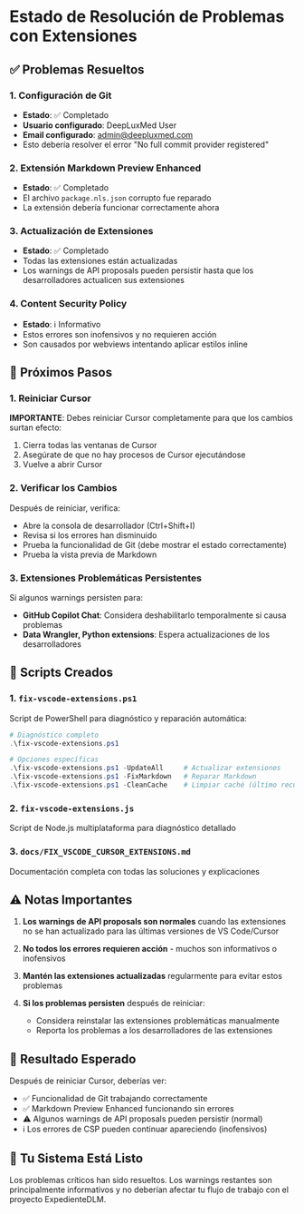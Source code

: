 # Estado de Resolución de Problemas con Extensiones

## ✅ Problemas Resueltos

### 1. Configuración de Git

- **Estado**: ✅ Completado
- **Usuario configurado**: DeepLuxMed User
- **Email configurado**: admin@deepluxmed.com
- Esto debería resolver el error "No full commit provider registered"

### 2. Extensión Markdown Preview Enhanced

- **Estado**: ✅ Completado
- El archivo `package.nls.json` corrupto fue reparado
- La extensión debería funcionar correctamente ahora

### 3. Actualización de Extensiones

- **Estado**: ✅ Completado
- Todas las extensiones están actualizadas
- Los warnings de API proposals pueden persistir hasta que los desarrolladores
  actualicen sus extensiones

### 4. Content Security Policy

- **Estado**: ℹ️ Informativo
- Estos errores son inofensivos y no requieren acción
- Son causados por webviews intentando aplicar estilos inline

## 🔄 Próximos Pasos

### 1. Reiniciar Cursor

**IMPORTANTE**: Debes reiniciar Cursor completamente para que los cambios surtan
efecto:

1. Cierra todas las ventanas de Cursor
2. Asegúrate de que no hay procesos de Cursor ejecutándose
3. Vuelve a abrir Cursor

### 2. Verificar los Cambios

Después de reiniciar, verifica:

- Abre la consola de desarrollador (Ctrl+Shift+I)
- Revisa si los errores han disminuido
- Prueba la funcionalidad de Git (debe mostrar el estado correctamente)
- Prueba la vista previa de Markdown

### 3. Extensiones Problemáticas Persistentes

Si algunos warnings persisten para:

- **GitHub Copilot Chat**: Considera deshabilitarlo temporalmente si causa
  problemas
- **Data Wrangler, Python extensions**: Espera actualizaciones de los
  desarrolladores

## 📝 Scripts Creados

### 1. `fix-vscode-extensions.ps1`

Script de PowerShell para diagnóstico y reparación automática:

```powershell
# Diagnóstico completo
.\fix-vscode-extensions.ps1

# Opciones específicas
.\fix-vscode-extensions.ps1 -UpdateAll     # Actualizar extensiones
.\fix-vscode-extensions.ps1 -FixMarkdown   # Reparar Markdown
.\fix-vscode-extensions.ps1 -CleanCache    # Limpiar caché (último recurso)
```

### 2. `fix-vscode-extensions.js`

Script de Node.js multiplataforma para diagnóstico detallado

### 3. `docs/FIX_VSCODE_CURSOR_EXTENSIONS.md`

Documentación completa con todas las soluciones y explicaciones

## ⚠️ Notas Importantes

1. **Los warnings de API proposals son normales** cuando las extensiones no se
   han actualizado para las últimas versiones de VS Code/Cursor

2. **No todos los errores requieren acción** - muchos son informativos o
   inofensivos

3. **Mantén las extensiones actualizadas** regularmente para evitar estos
   problemas

4. **Si los problemas persisten** después de reiniciar:
   - Considera reinstalar las extensiones problemáticas manualmente
   - Reporta los problemas a los desarrolladores de las extensiones

## 🎯 Resultado Esperado

Después de reiniciar Cursor, deberías ver:

- ✅ Funcionalidad de Git trabajando correctamente
- ✅ Markdown Preview Enhanced funcionando sin errores
- ⚠️ Algunos warnings de API proposals pueden persistir (normal)
- ℹ️ Los errores de CSP pueden continuar apareciendo (inofensivos)

## 🚀 Tu Sistema Está Listo

Los problemas críticos han sido resueltos. Los warnings restantes son
principalmente informativos y no deberían afectar tu flujo de trabajo con el
proyecto ExpedienteDLM.
